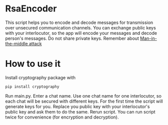 # RsaEncoder
This script helps you to encode and decode messages for transmission over unsecured communication channels. You can exchange public keys with your interlocutor, so the app will encode your messages and decode person's messages. Do not share private keys. Remember about [Man-in-the-middle attack](https://en.wikipedia.org/wiki/Man-in-the-middle_attack)
# How to use it
Install cryptography package with 
```
pip install cryptography
```
Run main.py. Enter a chat name. Use one chat name for one interlocutor, so each chat will be secured with different keys.
For the first time the script will generate keys for you. Replace you public key with your interlocutor's public key and ask them to do the same. Rerun script.
You can run script twice for convenience (for encryption and decryption).
